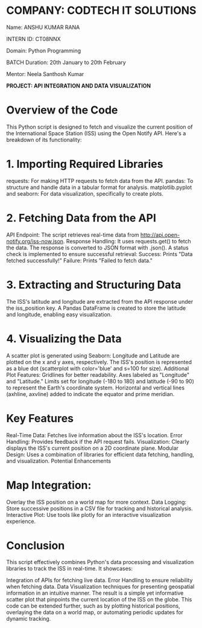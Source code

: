 # **COMPANY: CODTECH IT SOLUTIONS**

Name: ANSHU KUMAR RANA

INTERN ID: CT08NNX

Domain: Python Programming

BATCH Duration: 20th January to 20th February

Mentor: Neela Santhosh Kumar


**PROJECT: API INTEGRATION AND DATA VISUALIZATION**

# **Overview of the Code**

This Python script is designed to fetch and visualize the current position of the International Space Station (ISS) using the Open Notify API. Here's a breakdown of its functionality:

# **1. Importing Required Libraries**

requests: For making HTTP requests to fetch data from the API.
pandas: To structure and handle data in a tabular format for analysis.
matplotlib.pyplot and seaborn: For data visualization, specifically to create plots.

# **2. Fetching Data from the API**

API Endpoint: The script retrieves real-time data from http://api.open-notify.org/iss-now.json.
Response Handling:
It uses requests.get() to fetch the data.
The response is converted to JSON format with .json().
A status check is implemented to ensure successful retrieval:
Success: Prints "Data fetched successfully!"
Failure: Prints "Failed to fetch data."

# **3. Extracting and Structuring Data**

The ISS's latitude and longitude are extracted from the API response under the iss_position key.
A Pandas DataFrame is created to store the latitude and longitude, enabling easy visualization.

# **4. Visualizing the Data**

A scatter plot is generated using Seaborn:
Longitude and Latitude are plotted on the x and y axes, respectively.
The ISS's position is represented as a blue dot (scatterplot with color='blue' and s=100 for size).
Additional Plot Features:
Gridlines for better readability.
Axes labeled as "Longitude" and "Latitude."
Limits set for longitude (-180 to 180) and latitude (-90 to 90) to represent the Earth's coordinate system.
Horizontal and vertical lines (axhline, axvline) added to indicate the equator and prime meridian.

# **Key Features**

Real-Time Data: Fetches live information about the ISS's location.
Error Handling: Provides feedback if the API request fails.
Visualization: Clearly displays the ISS's current position on a 2D coordinate plane.
Modular Design: Uses a combination of libraries for efficient data fetching, handling, and visualization.
Potential Enhancements

# **Map Integration:**

Overlay the ISS position on a world map for more context.
Data Logging: Store successive positions in a CSV file for tracking and historical analysis.
Interactive Plot: Use tools like plotly for an interactive visualization experience.

# **Conclusion**

This script effectively combines Python's data processing and visualization libraries to track the ISS in real-time. It showcases:

Integration of APIs for fetching live data.
Error Handling to ensure reliability when fetching data.
Data Visualization techniques for presenting geospatial information in an intuitive manner.
The result is a simple yet informative scatter plot that pinpoints the current location of the ISS on the globe. This code can be extended further, such as by plotting historical positions, overlaying the data on a world map, or automating periodic updates for dynamic tracking.

